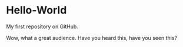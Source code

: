Hello-World
===========

My first repository on GitHub. 

Wow, what a great audience. Have you heard this, have you seen this?
